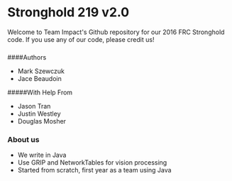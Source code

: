 # Stronghold 219 v2.0
Welcome to Team Impact's Github repository for our 2016 FRC Stronghold code.  If you use any of our code, please credit us!
###
####Authors
- Mark Szewczuk
- Jace Beaudoin

#####With Help From
- Jason Tran
- Justin Westley
- Douglas Mosher

### About us
- We write in Java
- Use GRIP and NetworkTables for vision processing
- Started from scratch, first year as a team using Java



